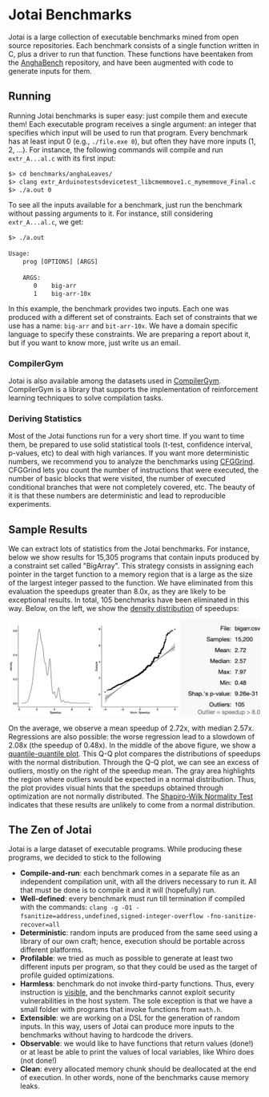 # Jotai Benchmarks

Jotai is a large collection of executable benchmarks mined from open source
repositories.
Each benchmark consists of a single function written in C, plus a driver to run that function. These functions have beentaken from the [AnghaBench](http://cuda.dcc.ufmg.br/angha/home) repository, and have been augmented with code to generate inputs for them.

## Running

Running Jotai benchmarks is super easy: just compile them and execute them!
Each executable program receives a single argument: an integer that specifies
which input will be used to run that program.
Every benchmark has at least input 0 (e.g., `./file.exe 0`), but often they
have more inputs (1, 2, ...). 
For instance, the following commands will compile and run `extr_A...al.c` with
its first input:

```
$> cd benchmarks/anghaLeaves/
$> clang extr_Arduinotestsdevicetest_libcmemmove1.c_mymemmove_Final.c
$> ./a.out 0
```

To see all the inputs available for a benchmark, just run the benchmark
without passing arguments to it.
For instance, still considering `extr_A...al.c`, we get:

```
$> ./a.out

Usage:
    prog [OPTIONS] [ARGS]

    ARGS:
       0    big-arr
       1    big-arr-10x
```

In this example, the benchmark provides two inputs. Each one was produced with
a different set of constraints. Each set of constraints that we use has a name:
`big-arr` and `bit-arr-10x`.
We have a domain specific language to specify these constraints.
We are preparing a report about it, but if you want to know more, just write us
an email.

### CompilerGym

Jotai is also available among the datasets used in [CompilerGym](https://compilergym.com/).
CompilerGym is a library that supports the implementation of reinforcement
learning techniques to solve compilation tasks.

### Deriving Statistics

Most of the Jotai functions run for a very short time.
If you want to time them, be prepared to use solid statistical tools
(t-test, confidence interval, p-values, etc) to deal with high variances.
If you want more deterministic numbers, we recommend you to analyze the
benchmarks using [CFGGrind](https://github.com/rimsa/CFGgrind).
CFGGrind lets you count the number of instructions that were executed, the
number of basic blocks that were visited, the number of executed conditional
branches that were not completely covered, etc.
The beauty of it is that these numbers are deterministic and lead to
reproducible experiments.

## Sample Results

We can extract lots of statistics from the Jotai benchmarks.
For instance, below we show results for 15,305 programs that contain
inputs produced by a constraint set called "BigArray".
This strategy consists in assigning each pointer in the target function to a
memory region that is a large as the size of the largest integer passed to the
function.
We have eliminated from this evaluation the speedups greater than 8.0x, as they
are likely to be exceptional results.
In total, 105 benchmarks have been eliminated in this way.
Below, on the left, we show the
[density distribution](https://en.wikipedia.org/wiki/Histogram) of speedups:

![Results involving big array constraints](./assets/img/BigArrayDynResults.jpg?raw=true "Sample Results")

On the average, we observe a mean speedup of 2.72x, with median 2.57x. Regressions are also possible: the worse regression lead to a slowdown of 2.08x (the speedup of 0.48x). In the middle of the above figure, we show a [quantile-quantile plot](https://en.wikipedia.org/wiki/Q%E2%80%93Q_plot). This Q-Q plot compares the distributions of speedups with the normal distribution. Through the Q-Q plot, we can see an excess of outliers, mostly on the right of the speedup mean. The gray area highlights the region where outliers would be expected in a normal distribution. Thus, the plot provides visual hints that the speedups obtained through optimization are not normally distributed. The [Shapiro-Wilk Normality Test](https://en.wikipedia.org/wiki/Shapiro%E2%80%93Wilk_test) indicates that these results are unlikely to come from a normal distribution.

## The Zen of Jotai

Jotai is a large dataset of executable programs.
While producing these programs, we decided to stick to the following

- **Compile-and-run**: each benchmark comes in a separate file as an independent compilation unit, with all the drivers necessary to run it. All that must be done is to compile it and it will (hopefully) run.
- **Well-defined**: every benchmark must run till termination if compiled with the commands: `clang -g -O1 -fsanitize=address,undefined,signed-integer-overflow -fno-sanitize-recover=all`
- **Deterministic**: random inputs are produced from the same seed using a library of our own craft; hence, execution should be portable across different platforms.
- **Profilable**: we tried as much as possible to generate at least two different inputs per program, so that they could be used as the target of profile guided optimizations.
- **Harmless**: benchmark do not invoke third-party functions. Thus, every instruction is [visible](https://homepages.dcc.ufmg.br/~fernando/publications/papers/AlvaresJCL21.pdf), and the benchmarks cannot exploit security vulnerabilities in the host system. The sole exception is that we have a small folder with programs that invoke functions from `math.h`.
- **Extensible**: we are working on a DSL for the generation of random inputs. In this way, users of Jotai can produce more inputs to the benchmarks without having to hardcode the drivers.
- **Observable**: we would like to have functions that return values (done!) or at least be able to print the values of local variables, like Whiro does (not done!)
- **Clean**: every allocated memory chunk should be deallocated at the end of execution. In other words, none of the benchmarks cause memory leaks.
